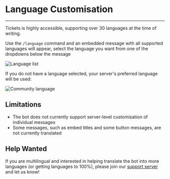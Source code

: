 # Language Customisation
***

Tickets is highly accessible, supporting over 30 languages at the time of writing.

Use the `/language` command and an embedded message with all supported languages will appear, select the language you want from one of the dropdowns below the message

![Language list](../img/languages.webp)

If you do not have a language selected, your server's preferred language will be used:

![Community language](../img/server_language.webp)

## Limitations
- The bot does not currently support server-level customisation of individual messages
- Some messages, such as embed titles and some button messages, are not currently translated

## Help Wanted
If you are multilingual and interested in helping translate the bot into more languages (or getting languages to 100%), please join our [support server](https://discord.gg/XJYSpW4DDw) and let us know!

